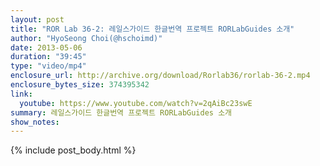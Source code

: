 ```yaml
---
layout: post
title: "ROR Lab 36-2: 레일스가이드 한글번역 프로젝트 RORLabGuides 소개"
author: "HyoSeong Choi(@hschoimd)"
date: 2013-05-06
duration: "39:45"
type: "video/mp4"
enclosure_url: http://archive.org/download/Rorlab36/rorlab-36-2.mp4
enclosure_bytes_size: 374395342
link:
  youtube: https://www.youtube.com/watch?v=2qAiBc23swE
summary: 레일스가이드 한글번역 프로젝트 RORLabGuides 소개
show_notes:
---
```


{% include post_body.html %}

